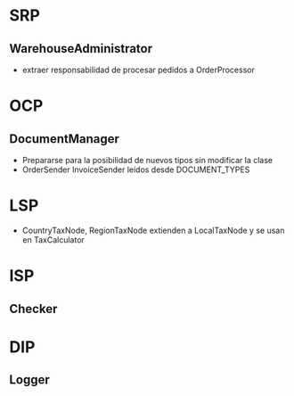 # SRP

## WarehouseAdministrator

- extraer responsabilidad de procesar pedidos a OrderProcessor

# OCP

## DocumentManager

- Prepararse para la posibilidad de nuevos tipos sin modificar la clase
- OrderSender InvoiceSender leídos desde DOCUMENT_TYPES

# LSP

- CountryTaxNode, RegionTaxNode extienden a LocalTaxNode y se usan en TaxCalculator

##

# ISP

## Checker

# DIP

## Logger